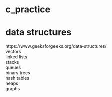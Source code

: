 # c_practice

<h1>data structures</h1>
https://www.geeksforgeeks.org/data-structures/<br>
vectors<br>
linked lists<br>
stacks<br>
queues<br>
binary trees<br>
hash tables<br>
heaps<br>
graphs<br>
